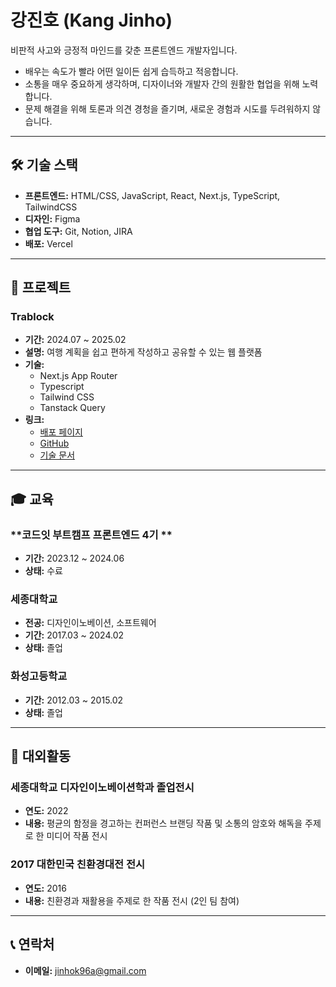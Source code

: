 # 강진호 (Kang Jinho)

비판적 사고와 긍정적 마인드를 갖춘 프론트엔드 개발자입니다.  
- 배우는 속도가 빨라 어떤 일이든 쉽게 습득하고 적응합니다.  
- 소통을 매우 중요하게 생각하며, 디자이너와 개발자 간의 원활한 협업을 위해 노력합니다.  
- 문제 해결을 위해 토론과 의견 경청을 즐기며, 새로운 경험과 시도를 두려워하지 않습니다.

---

## 🛠 기술 스택
- **프론트엔드:** HTML/CSS, JavaScript, React, Next.js, TypeScript, TailwindCSS  
- **디자인:** Figma  
- **협업 도구:** Git, Notion, JIRA  
- **배포:** Vercel  

---

## 🚀 프로젝트

### **Trablock**
- **기간:** 2024.07 ~ 2025.02  
- **설명:** 여행 계획을 쉽고 편하게 작성하고 공유할 수 있는 웹 플랫폼  
- **기술:**  
  - Next.js App Router
  - Typescript
  - Tailwind CSS
  - Tanstack Query
- **링크:**  
  - [배포 페이지](https://www.trablock.site/)  
  - [GitHub](https://github.com/jinhok96/Trablock_refactor)  
  - [기술 문서](https://regular-turn-c64.notion.site/Trablock-1636513baf2780bab598c721d77f95d5)  

---

## 🎓 교육

### **코드잇 부트캠프 프론트엔드 4기 **  
- **기간:** 2023.12 ~ 2024.06  
- **상태:** 수료  

### **세종대학교**  
- **전공:** 디자인이노베이션, 소프트웨어  
- **기간:** 2017.03 ~ 2024.02  
- **상태:** 졸업  

### **화성고등학교**  
- **기간:** 2012.03 ~ 2015.02  
- **상태:** 졸업  

---

## 🌟 대외활동

### **세종대학교 디자인이노베이션학과 졸업전시**  
- **연도:** 2022  
- **내용:** 평균의 함정을 경고하는 컨퍼런스 브랜딩 작품 및 소통의 암호와 해독을 주제로 한 미디어 작품 전시  

### **2017 대한민국 친환경대전 전시**  
- **연도:** 2016  
- **내용:** 친환경과 재활용을 주제로 한 작품 전시 (2인 팀 참여)
  
---
  
## 📞 연락처
- **이메일:** jinhok96a@gmail.com
